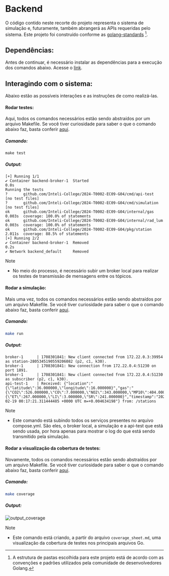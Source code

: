 # Backend

O código contido neste recorte do projeto representa o sistema de simulação e, futuramente, também abrangerá as APIs requeridas pelo sistema. Este projeto foi construído conforme as [golang-standards](https://github.com/golang-standards/project-layout) [^1].

## Dependências:

Antes de continuar, é necessário instalar as dependências para a execução dos comandos abaixo. Acesse o [link](https://docs.docker.com/desktop/install/ubuntu/).

## Interagindo com o sistema:

Abaixo estão as possíveis interações e as instruções de como realizá-las.

#### Rodar testes:

Aqui, todos os comandos necessários estão sendo abstraídos por um arquivo Makefile. Se você tiver curiosidade para saber o que o comando abaixo faz, basta conferir [aqui](https://github.com/Inteli-College/2024-T0002-EC09-G04/blob/main/backend/Makefile#L7).

##### Comando:

```shell
make test
```

##### Output:

```shell
[+] Running 1/1
✔ Container backend-broker-1  Started                                                                                                          0.0s 
Running the tests
?       github.com/Inteli-College/2024-T0002-EC09-G04/cmd/api-test      [no test files]
?       github.com/Inteli-College/2024-T0002-EC09-G04/cmd/simulation    [no test files]
ok      github.com/Inteli-College/2024-T0002-EC09-G04/internal/gas      0.003s  coverage: 100.0% of statements
ok      github.com/Inteli-College/2024-T0002-EC09-G04/internal/rad_lum  0.003s  coverage: 100.0% of statements
ok      github.com/Inteli-College/2024-T0002-EC09-G04/pkg/station       2.011s  coverage: 88.5% of statements
[+] Running 2/2
✔ Container backend-broker-1  Removed                                                                                                          0.2s 
✔ Network backend_default     Removed  
```

> [!NOTE]
> - No meio do processo, é necessário subir um broker local para realizar os testes de transmissão de mensagens entre os tópicos.

#### Rodar a simulação:

Mais uma vez, todos os comandos necessários estão sendo abstraídos por um arquivo Makefile. Se você tiver curiosidade para saber o que o comando abaixo faz, basta conferir [aqui](https://github.com/Inteli-College/2024-T0002-EC09-G04/blob/main/backend/Makefile#L15C2-L15C7).

##### Comando:

```bash
make run
```

##### Output:

```shell
broker-1      | 1708301841: New client connected from 172.22.0.3:39954 as station-2805345190559206082 (p2, c1, k30).
broker-1      | 1708301841: New connection from 172.22.0.4:51230 on port 1891.
broker-1      | 1708301841: New client connected from 172.22.0.4:51230 as subscriber (p2, c1, k30).
api-test-1    | Received: {"location":"{\"latitude\":36.000000,\"longitude\":16.000000}","gas":"{\"CO2\":526.000000,\"CO\":7.000000,\"NO2\":343.000000,\"MP10\":404.000000,\"MP25\":179.000000}","rad_lum":"{\"ET\":267.000000,\"LI\":3.000000,\"SR\":241.000000}","timestamp":"2024-02-19 00:17:21.311444485 +0000 UTC m=+0.004634198"} from: /stations
```

> [!NOTE]
>  - Este comando está subindo todos os serviços presentes no arquivo compose.yml. São eles, o broker local, a simulação e a api-test que está sendo usada, por hora apenas para mostrar o log do que está sendo transmitido pela simulação.

#### Rodar a visualização da cobertura de testes:

Novamente, todos os comandos necessários estão sendo abstraídos por um arquivo Makefile. Se você tiver curiosidade para saber o que o comando abaixo faz, basta conferir [aqui](https://github.com/Inteli-College/2024-T0002-EC09-G04/blob/main/backend/Makefile#L21).

##### Comando:

```bash
make coverage 
```

##### Output:
![output_coverage](https://github.com/Inteli-College/2024-T0002-EC09-G04/assets/89201795/59e8654d-26bc-4e6c-990a-d4c823f38973)

> [!NOTE]
>  - Este comando está criando, a partir do arquivo `coverage_sheet.md`, uma visualização da cobertura de testes nos principais arquivos Go.

[^1]: A estrutura de pastas escolhida para este projeto está de acordo com as convenções e padrões utilizados pela comunidade de desenvolvedores Golang.
